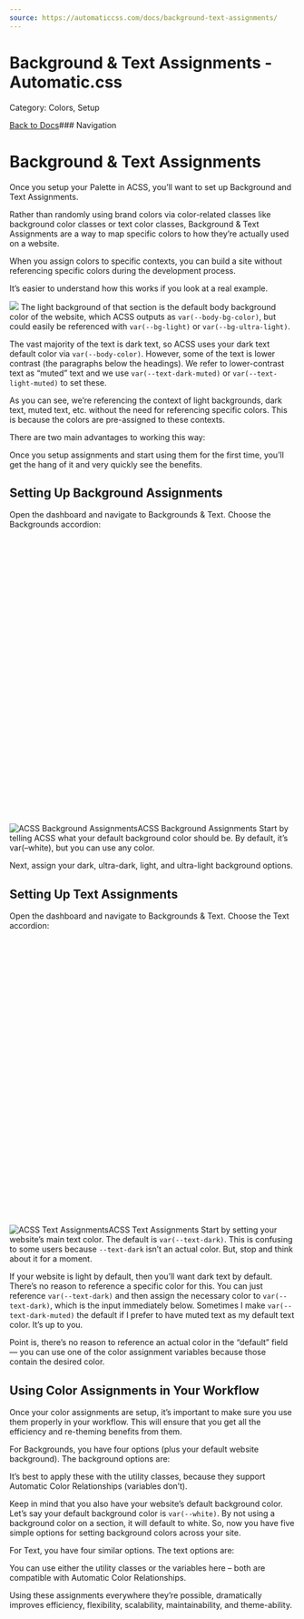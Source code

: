 ```yaml
---
source: https://automaticcss.com/docs/background-text-assignments/
---
```


# Background & Text Assignments - Automatic.css

Category: Colors, Setup

[Back to Docs](https://automaticcss.com/docs)### Navigation

# Background & Text Assignments

Once you setup your Palette in ACSS, you’ll want to set up Background and Text Assignments.

Rather than randomly using brand colors via color-related classes like background color classes or text color classes, Background & Text Assignments are a way to map specific colors to how they’re actually used on a website.

When you assign colors to specific contexts, you can build a site without referencing specific colors during the development process.

It’s easier to understand how this works if you look at a real example.

![](https://automaticcss.com/wp-content/uploads/use-of-color-1024x685.jpg)
The light background of that section is the default body background color of the website, which ACSS outputs as `var(--body-bg-color)`, but could easily be referenced with `var(--bg-light)` or `var(--bg-ultra-light)`.

The vast majority of the text is dark text, so ACSS uses your dark text default color via `var(--body-color)`. However, some of the text is lower contrast (the paragraphs below the headings). We refer to lower-contrast text as “muted” text and we use `var(--text-dark-muted)` or `var(--text-light-muted)` to set these.

As you can see, we’re referencing the context of light backgrounds, dark text, muted text, etc. without the need for referencing specific colors. This is because the colors are pre-assigned to these contexts.

There are two main advantages to working this way:

Once you setup assignments and start using them for the first time, you’ll get the hang of it and very quickly see the benefits.

## Setting Up Background Assignments

Open the dashboard and navigate to Backgrounds & Text. Choose the Backgrounds accordion:

![ACSS Background Assignments](data:image/svg+xml,%3Csvg%20xmlns='http://www.w3.org/2000/svg'%20width='1024'%20height='1024'%20viewBox='0%200%201024%201024'%3E%3C/svg%3E)![ACSS Background Assignments](https://automaticcss.com/wp-content/uploads/CleanShot-2024-11-06-at-17.00.58@2x-1024x1024.jpg)ACSS Background Assignments
Start by telling ACSS what your default background color should be. By default, it’s var(–white), but you can use any color.

Next, assign your dark, ultra-dark, light, and ultra-light background options.

## Setting Up Text Assignments

Open the dashboard and navigate to Backgrounds & Text. Choose the Text accordion:

![ACSS Text Assignments](data:image/svg+xml,%3Csvg%20xmlns='http://www.w3.org/2000/svg'%20width='1024'%20height='1024'%20viewBox='0%200%201024%201024'%3E%3C/svg%3E)![ACSS Text Assignments](https://automaticcss.com/wp-content/uploads/CleanShot-2024-11-06-at-17.01.30@2x-1024x1024.jpg)ACSS Text Assignments
Start by setting your website’s main text color. The default is `var(--text-dark)`. This is confusing to some users because `--text-dark` isn’t an actual color. But, stop and think about it for a moment.

If your website is light by default, then you’ll want dark text by default. There’s no reason to reference a specific color for this. You can just reference `var(--text-dark)` and then assign the necessary color to `var(--text-dark)`, which is the input immediately below. Sometimes I make `var(--text-dark-muted)` the default if I prefer to have muted text as my default text color. It’s up to you.

Point is, there’s no reason to reference an actual color in the “default” field — you can use one of the color assignment variables because those contain the desired color.

## Using Color Assignments in Your Workflow

Once your color assignments are setup, it’s important to make sure you use them properly in your workflow. This will ensure that you get all the efficiency and re-theming benefits from them.

For Backgrounds, you have four options (plus your default website background). The background options are:

It’s best to apply these with the utility classes, because they support Automatic Color Relationships (variables don’t).

Keep in mind that you also have your website’s default background color. Let’s say your default background color is `var(--white)`. By not using a background color on a section, it will default to white. So, now you have five simple options for setting background colors across your site.

For Text, you have four similar options. The text options are:

You can use either the utility classes or the variables here – both are compatible with Automatic Color Relationships.

Using these assignments everywhere they’re possible, dramatically improves efficiency, flexibility, scalability, maintainability, and theme-ability.

